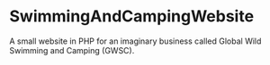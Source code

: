 # SwimmingAndCampingWebsite
A small website in PHP for an imaginary business called Global Wild Swimming and Camping (GWSC).
